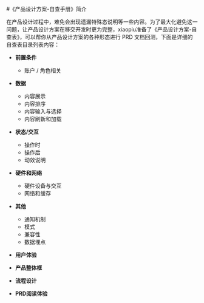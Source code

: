 #《产品设计方案-自查手册》简介

在产品设计过程中，难免会出现遗漏特殊态说明等一些内容。为了最大化避免这一问题，让产品设计方案在移交开发时更为完整，xiaopiu准备了《产品设计方案-自查表》，可以帮你从产品设计方案的各种形态进行 PRD 文档回测，下面是详细的自查表目录列表内容：

- **前置条件**
  - 账户 / 角色相关

- **数据**
  - 内容展示
  - 内容排序
  - 内容输入与选择
  - 内容刷新和加载

- **状态/交互**
  - 操作时
  - 操作后
  - 动效说明

- **硬件和网络**
  - 硬件设备与交互
  - 网络和缓存

- **其他**
  - 通知机制
  - 模式
  - 兼容性
  - 数据埋点

- **用户体验**

- **产品整体框**

- **流程设计**

- **PRD阅读体验**

